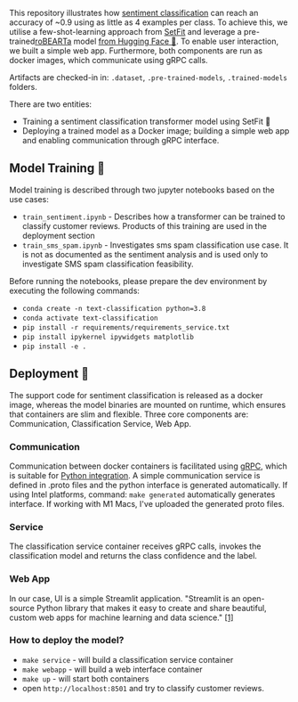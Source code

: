 This repository illustrates how [sentiment classification](https://huggingface.co/datasets/SetFit/SentEval-CR) can reach an accuracy of ~0.9 using as little as 4 examples per class. To achieve this, we utilise a few-shot-learning approach from [SetFit](https://huggingface.co/blog/setfit) and leverage a pre-trained[roBEARTa](https://arxiv.org/abs/1907.11692) model [from Hugging Face 🤗]((https://huggingface.co/cardiffnlp/twitter-roberta-base-sentiment)). To enable user interaction, we built a simple web app. Furthermore, both components are run as docker images, which communicate using gRPC calls.

Artifacts are checked-in in: `.dataset`, `.pre-trained-models`, `.trained-models` folders.

There are two entities:
* Training a sentiment classification transformer model using SetFit 🤗
* Deploying a trained model as a Docker image; building a simple web app and enabling communication through gRPC interface.

## Model Training 🧠
Model training is described through two jupyter notebooks based on the use cases:
* `train_sentiment.ipynb` - Describes how a transformer can be trained to classify customer reviews. Products of this training are used in the deployment section
* `train_sms_spam.ipynb` - Investigates sms spam classification use case. It is not as documented as the sentiment analysis and is used only to investigate SMS spam classification feasibility.

Before running the notebooks, please prepare the dev environment by executing the following commands:
* `conda create -n text-classification python=3.8`
* `conda activate text-classification`
* `pip install -r requirements/requirements_service.txt`
* `pip install ipykernel ipywidgets matplotlib`
* `pip install -e .`

## Deployment 🚗
The support code for sentiment classification is released as a docker image, whereas the model binaries are mounted on runtime, which ensures that containers are slim and flexible. Three core components are: Communication, Classification Service, Web App.

### Communication
Communication between docker containers is facilitated using [gRPC](https://grpc.io/), which is suitable for [Python integration](https://grpc.io/docs/languages/python/quickstart/). A simple communication service is defined in .proto files and the python interface is generated automatically. If using Intel platforms, command:  `make generated` automatically generates interface. If working with M1 Macs, I've uploaded the generated proto files.

### Service
The classification service container receives gRPC calls, invokes the classification model and returns the class confidence and the label.

### Web App
In our case, UI is a simple Streamlit application. "Streamlit is an open-source Python library that makes it easy to create and share beautiful, custom web apps for machine learning and data science." [\[1\]](https://docs.streamlit.io/)

### How to deploy the model?
* `make service` - will build a classification service container
* `make webapp` - will build a web interface container
* `make up` - will start both containers
* open `http://localhost:8501` and try to classify customer reviews.
